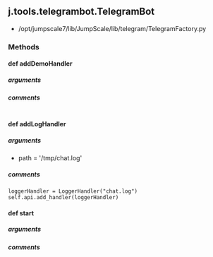 ## j.tools.telegrambot.TelegramBot

- /opt/jumpscale7/lib/JumpScale/lib/telegram/TelegramFactory.py

### Methods

#### def addDemoHandler 
##### arguments

##### comments

```

```

#### def addLogHandler 
##### arguments

- path = '/tmp/chat.log'

##### comments

```
loggerHandler = LoggerHandler("chat.log")
self.api.add_handler(loggerHandler)

```

#### def start 
##### arguments

##### comments

```

```

